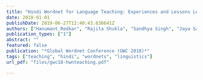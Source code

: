 ```yaml
---
title: "Hindi Wordnet for Language Teaching: Experiences and Lessons Learnt"
date: 2018-01-01
publishDate: 2019-06-27T12:40:43.636641Z
authors: ["Hanumant Redkar", "Rajita Shukla", "Sandhya Singh", "Jaya Saraswati", "Laxmi Kashyap", "Diptesh Kanojia", "Preethi Jyothi", "Malhar Kulkarni", "Pushpak Bhattacharyya"]
publication_types: ["1"]
abstract: ""
featured: false
publication: "*Global Wordnet Conference (GWC 2018)*"
tags: ["teaching", "hindi", "wordnets", "linguistics"]
url_pdf: "files/gwc18-hwnteaching.pdf"

---
```



